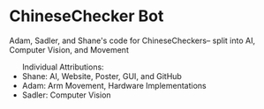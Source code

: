 # ChineseChecker Bot
Adam, Sadler, and Shane's code for ChineseCheckers– split into AI, Computer Vision, and Movement</br>


  <ul>Individual Attributions:</br>
    <li>Shane: AI, Website, Poster, GUI, and GitHub</li>
    <li>Adam: Arm Movement, Hardware Implementations</li>
    <li>Sadler: Computer Vision</li>
  </ul>
  
